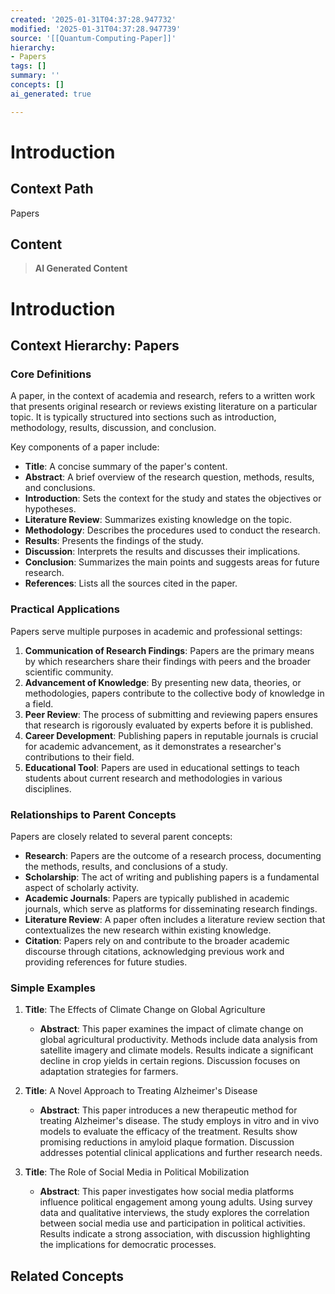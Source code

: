 ```yaml
---
created: '2025-01-31T04:37:28.947732'
modified: '2025-01-31T04:37:28.947739'
source: '[[Quantum-Computing-Paper]]'
hierarchy:
- Papers
tags: []
summary: ''
concepts: []
ai_generated: true

---
```


# Introduction

## Context Path
Papers

## Content
> **AI Generated Content**
 # Introduction

## Context Hierarchy: Papers

### Core Definitions

A paper, in the context of academia and research, refers to a written work that presents original research or reviews existing literature on a particular topic. It is typically structured into sections such as introduction, methodology, results, discussion, and conclusion.

Key components of a paper include:
- **Title**: A concise summary of the paper's content.
- **Abstract**: A brief overview of the research question, methods, results, and conclusions.
- **Introduction**: Sets the context for the study and states the objectives or hypotheses.
- **Literature Review**: Summarizes existing knowledge on the topic.
- **Methodology**: Describes the procedures used to conduct the research.
- **Results**: Presents the findings of the study.
- **Discussion**: Interprets the results and discusses their implications.
- **Conclusion**: Summarizes the main points and suggests areas for future research.
- **References**: Lists all the sources cited in the paper.

### Practical Applications

Papers serve multiple purposes in academic and professional settings:
1. **Communication of Research Findings**: Papers are the primary means by which researchers share their findings with peers and the broader scientific community.
2. **Advancement of Knowledge**: By presenting new data, theories, or methodologies, papers contribute to the collective body of knowledge in a field.
3. **Peer Review**: The process of submitting and reviewing papers ensures that research is rigorously evaluated by experts before it is published.
4. **Career Development**: Publishing papers in reputable journals is crucial for academic advancement, as it demonstrates a researcher's contributions to their field.
5. **Educational Tool**: Papers are used in educational settings to teach students about current research and methodologies in various disciplines.

### Relationships to Parent Concepts

Papers are closely related to several parent concepts:
- **Research**: Papers are the outcome of a research process, documenting the methods, results, and conclusions of a study.
- **Scholarship**: The act of writing and publishing papers is a fundamental aspect of scholarly activity.
- **Academic Journals**: Papers are typically published in academic journals, which serve as platforms for disseminating research findings.
- **Literature Review**: A paper often includes a literature review section that contextualizes the new research within existing knowledge.
- **Citation**: Papers rely on and contribute to the broader academic discourse through citations, acknowledging previous work and providing references for future studies.

### Simple Examples

1. **Title**: The Effects of Climate Change on Global Agriculture
   - **Abstract**: This paper examines the impact of climate change on global agricultural productivity. Methods include data analysis from satellite imagery and climate models. Results indicate a significant decline in crop yields in certain regions. Discussion focuses on adaptation strategies for farmers.

2. **Title**: A Novel Approach to Treating Alzheimer's Disease
   - **Abstract**: This paper introduces a new therapeutic method for treating Alzheimer's disease. The study employs in vitro and in vivo models to evaluate the efficacy of the treatment. Results show promising reductions in amyloid plaque formation. Discussion addresses potential clinical applications and further research needs.

3. **Title**: The Role of Social Media in Political Mobilization
   - **Abstract**: This paper investigates how social media platforms influence political engagement among young adults. Using survey data and qualitative interviews, the study explores the correlation between social media use and participation in political activities. Results indicate a strong association, with discussion highlighting the implications for democratic processes.

## Related Concepts
